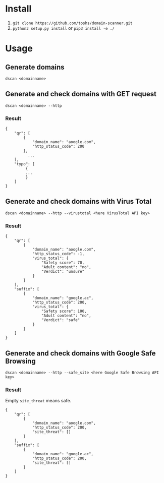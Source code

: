 # Install
1. `git clone https://github.com/toshs/domain-scanner.git`
2. `python3 setup.py install` or `pip3 install -e ./`

# Usage
## Generate domains
`dscan <domainname>`

## Generate and check domains with GET request
`dscan <domainname> --http`
### Result
	{
	    "qr": [
	        {
	            "domain_name": "aoogle.com",
	            "http_status_code": 200
	        },
			  ...
	    ],
	    "typo": [
	    	 { 
	    	 ...
	    	 }
	    ]
	}
## Generate and check domains with Virus Total
`dscan <domainname> --http --virustotal <here VirusTotal API key>`
### Result
	{
	    "qr": [
	        {
	            "domain_name": "aoogle.com",
	            "http_status_code": -1,
	            "virus_total": {
	                "Safety score": 70,
	                "Adult content": "no",
	                "Verdict": "unsure"
	            }
	        }
	    ],
	    "suffix": [
	        {
	            "domain_name": "google.ac",
	            "http_status_code": 200,
	            "virus_total": {
	                "Safety score": 100,
	                "Adult content": "no",
	                "Verdict": "safe"
	            }
	        }
	    ]
	}

## Generate and check domains with Google Safe Browsing
`dscan <domainname> --http --safe_site <here Google Safe Browsing API key>`
### Result
Empty `site_threat` means safe.  

	{
	    "qr": [
	        {
	            "domain_name": "aoogle.com",
	            "http_status_code": 200,
	            "site_threat": []
	        }
	    ],
	    "suffix": [
	        {
	            "domain_name": "google.ac",
	            "http_status_code": 200,
	            "site_threat": []
	        }
	    ]
	}

